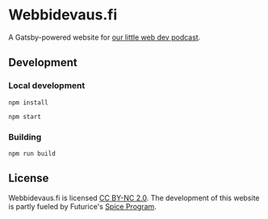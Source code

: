 # Webbidevaus.fi

A Gatsby-powered website for [our little web dev podcast](https://webbidevaus.fi).

## Development

### Local development

`npm install`

`npm start`

### Building

`npm run build`

## License

Webbidevaus.fi is licensed [CC BY-NC 2.0](https://creativecommons.org/licenses/by-nc/2.0/). The development of this website is partly fueled by Futurice's [Spice Program](https://spiceprogram.org/).
